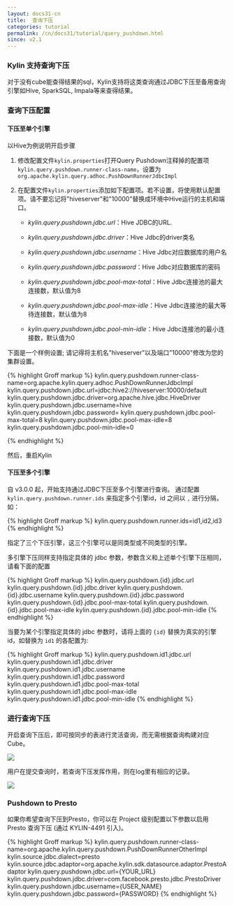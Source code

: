 ```yaml
---
layout: docs31-cn
title:  查询下压
categories: tutorial
permalink: /cn/docs31/tutorial/query_pushdown.html
since: v2.1
---
```


### Kylin 支持查询下压

对于没有cube能查得结果的sql，Kylin支持将这类查询通过JDBC下压至备用查询引擎如Hive, SparkSQL, Impala等来查得结果。

### 查询下压配置

#### 下压至单个引擎
以Hive为例说明开启步骤

1. 修改配置文件`kylin.properties`打开Query Pushdown注释掉的配置项`kylin.query.pushdown.runner-class-name`，设置为`org.apache.kylin.query.adhoc.PushDownRunnerJdbcImpl`


2. 在配置文件`kylin.properties`添加如下配置项。若不设置，将使用默认配置项。请不要忘记将"hiveserver"和"10000"替换成环境中Hive运行的主机和端口。

    - *kylin.query.pushdown.jdbc.url*：Hive JDBC的URL.

    - *kylin.query.pushdown.jdbc.driver*：Hive Jdbc的driver类名
      
    - *kylin.query.pushdown.jdbc.username*：Hive Jdbc对应数据库的用户名

    - *kylin.query.pushdown.jdbc.password*：Hive Jdbc对应数据库的密码

    - *kylin.query.pushdown.jdbc.pool-max-total*：Hive Jdbc连接池的最大连接数，默认值为8

    - *kylin.query.pushdown.jdbc.pool-max-idle*：Hive Jdbc连接池的最大等待连接数，默认值为8
    
    - *kylin.query.pushdown.jdbc.pool-min-idle*：Hive Jdbc连接池的最小连接数，默认值为0

下面是一个样例设置; 请记得将主机名"hiveserver"以及端口"10000"修改为您的集群设置。

{% highlight Groff markup %} kylin.query.pushdown.runner-class-name=org.apache.kylin.query.adhoc.PushDownRunnerJdbcImpl kylin.query.pushdown.jdbc.url=jdbc:hive2://hiveserver:10000/default kylin.query.pushdown.jdbc.driver=org.apache.hive.jdbc.HiveDriver kylin.query.pushdown.jdbc.username=hive kylin.query.pushdown.jdbc.password= kylin.query.pushdown.jdbc.pool-max-total=8 kylin.query.pushdown.jdbc.pool-max-idle=8 kylin.query.pushdown.jdbc.pool-min-idle=0

{% endhighlight %}

然后，重启Kylin

#### 下压至多个引擎
自 v3.0.0 起，开始支持通过JDBC下压至多个引擎进行查询。
通过配置 `kylin.query.pushdown.runner.ids` 来指定多个引擎id，id 之间以 `,` 进行分隔，如：

{% highlight Groff markup %}
kylin.query.pushdown.runner.ids=id1,id2,id3
{% endhighlight %}

指定了三个下压引擎，这三个引擎可以是同类型或不同类型的引擎。

多引擎下压同样支持指定具体的 jdbc 参数，参数含义和上述单个引擎下压相同，请看下面的配置

{% highlight Groff markup %}
kylin.query.pushdown.{id}.jdbc.url
kylin.query.pushdown.{id}.jdbc.driver
kylin.query.pushdown.{id}.jdbc.username
kylin.query.pushdown.{id}.jdbc.password
kylin.query.pushdown.{id}.jdbc.pool-max-total
kylin.query.pushdown.{id}.jdbc.pool-max-idle
kylin.query.pushdown.{id}.jdbc.pool-min-idle
{% endhighlight %}

当要为某个引擎指定具体的 jdbc 参数时，请将上面的 `{id}` 替换为真实的引擎 id，如替换为 `id1` 的各配置为:

{% highlight Groff markup %}
kylin.query.pushdown.id1.jdbc.url
kylin.query.pushdown.id1.jdbc.driver
kylin.query.pushdown.id1.jdbc.username
kylin.query.pushdown.id1.jdbc.password
kylin.query.pushdown.id1.jdbc.pool-max-total
kylin.query.pushdown.id1.jdbc.pool-max-idle
kylin.query.pushdown.id1.jdbc.pool-min-idle
{% endhighlight %}

### 进行查询下压

开启查询下压后，即可按同步的表进行灵活查询，而无需根据查询构建对应Cube。

   ![](/images/tutorial/2.1/push_down/push_down_1.png)

用户在提交查询时，若查询下压发挥作用，则在log里有相应的记录。

   ![](/images/tutorial/2.1/push_down/push_down_2.png)

### Pushdown to Presto 

如果你希望查询下压到Presto，你可以在 Project 级别配置以下参数以启用 Presto 查询下压 (通过 KYLIN-4491 引入)。

{% highlight Groff markup %}
kylin.query.pushdown.runner-class-name=org.apache.kylin.query.pushdown.PushDownRunnerOtherImpl
kylin.source.jdbc.dialect=presto
kylin.source.jdbc.adaptor=org.apache.kylin.sdk.datasource.adaptor.PrestoAdaptor
kylin.query.pushdown.jdbc.url={YOUR_URL}
kylin.query.pushdown.jdbc.driver=com.facebook.presto.jdbc.PrestoDriver
kylin.query.pushdown.jdbc.username={USER_NAME}
kylin.query.pushdown.jdbc.password={PASSWORD}
{% endhighlight %}    